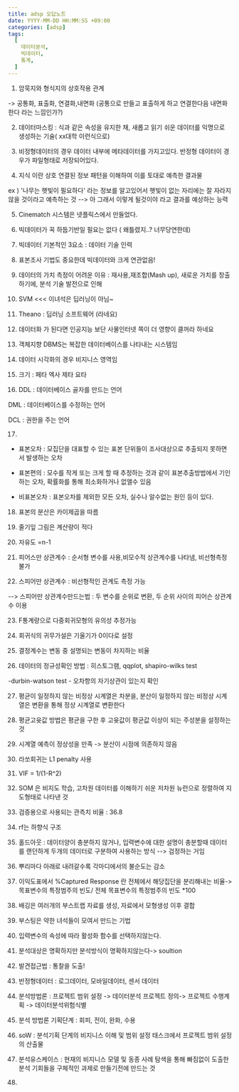 ```yaml
---
title: adsp 오답노트
date: YYYY-MM-DD HH:MM:SS +09:00
categories: [adsp]
tags:
  [
    데이터분석,
    빅데이터,
    통계,
  ]
---
```


1. 암묵지와 형식지의 상호작용 관계

-> 공통화, 표출화, 연결화,내면화 (공통으로 만들고 표출하게 하고 연결한다음 내면화한다 라는 느낌인가?)

2. 데이터마스킹 : 식과 같은 속성을 유지한 채, 새롭고 읽기 쉬운 데이터를 익명으로 생성하는 기술( xx대학 이런식으로)

3. 비정형데이터의 경우 데이터 내부에 메타데이터를 가지고있다. 반정형 데이터이 경우가 파일형태로 저장되어있다.

4. 지식 이란 상호 연결된 정보 패턴을 이해하여 이를 토대로 예측한 결과물 

ex )   '나무는 햇빛이 필요하다' 라는 정보를 알고있어서 햇빛이 없는 자리에는 잘 자라지 않을 것이라고 예측하는 것 --> 아 그래서 이렇게 될것이야 라고 결과를 예상하는 능력

5. Cinematch 시스템은 넷플릭스에서 만들었다.

6. 빅데이터가 꼭 하둡기반일 필요는 없다 ( 왜틀렸지..? 너무당연한데)

7. 빅데이터 기본적인 3요소 : 데이터 기술 인력 

8. 표본조사 기법도 중요한데 빅데이터와 크게 연관없음!

9. 데이터의 가치 측정이 어려운 이유 : 재사용,재조합(Mash up), 새로운 가치를 창출하기에, 분석 기술 발전으로 인해

10. SVM <<< 이녀석은 딥러닝이 아님~

11. Theano : 딥러닝 소프트웨어 (라네요)

12. 데이터화 가 된다면 인공지능 보단 사물인터넷 쪽이 더 영향이 클꺼라 하네요

13. 객체지향 DBMS는 복잡한 데이터베이스를 나타내는 시스템임

14. 데이터 시각화의 경우 비지니스 영역임

15. 크기 : 페타 엑사 제타 요타

16. DDL : 데이터베이스 골자를 만드는 언어 

DML : 데이터베이스를 수정하는 언어

DCL : 권한을 주는 언어

17. 
- 표본오차 : 모집단을 대표할 수 있는 표본 단위들이 조사대상으로 추출되지 못하면서 발생하는 오차

- 표본편의 : 모수를 작게 또는 크게 할 때 추정하는 것과 같이 표본추출방법에서 기인하는 오차, 확률화를 통해 최소화하거나 없앨수 있음

- 비표본오차 : 표본오차를 제외한 모든 오차, 실수나 알수없는 원인 등이 있다.

18. 표본의 분산은 카이제곱을 따름

19. 줄기잎 그림은 계산량이 적다

20. 자유도 =n-1

21. 피어스만 상관계수 : 순서형 변수를 사용,비모수적 상관계수를 나타냄, 비선형측정불가

22. 스피어만 상관계수 : 비선형적인 관계도 측정 가능

--> 스피어만 상관계수만드는법 : 두 변수를 순위로 변환, 두 순위 사이의 피어슨 상관계수 이용

23. F통계량으로 다중회귀모형의 유의성 추정가능

24. 회귀식의 귀무가설은 기울기가 0이다로 설정

25. 결정계수는 변동 중 설명되는 변동이 차지하는 비율

26. 데이터의 정규성확인 방법 : 히스토그램, qqplot, shapiro-wilks test 

-durbin-watson test - 오차항의 자기상관이 있는지 확인

27. 평균이 일정하지 않는 비정상 시계열은 차분을, 분산이 일정하지 않는 비정상 시계열은 변환을 통해 정상 시계열로 변환한다

28. 평균고윳값 방법은 평균을 구한 후 고윳값이 평균값 이상이 되는 주성분을 설정하는 것 

29. 시계열 예측이 정상성을 만족 -> 분산이 시점에 의존하지 않음

30. 라쏘회귀는 L1 penalty 사용

31. VIF = 1/(1-R^2)

32. SOM 은 비지도 학습, 고차원 데이터를 이해하기 쉬운 저차원 뉴런으로 정렬하여 지도형태로 나타낸 것

33. 검증용으로 사용되는 관측치 비율 : 36.8

34. rf는 하향식 구조 

35. 홀드아웃 : 데이터양이 충분하지 않거나, 입력변수에 대한 설명이 충분할때 데이터를 랜던하게 두개의 데이터로 구분하여 사용하는 방식 --> 검정하는 거임

36. 뿌리마다 아래로 내려갈수록 각마디에서의 불순도는 감소

37. 이익도표에서 %Captured Response 란 전체에서 해당집단을 분리해내는 비율-> 목표변수의 특정범주의 빈도/ 전체 목표변수의 특정범주의 빈도 *100

38. 배깅은 여러개의 부스트랩 자료를 생성, 자료에서 모형생성 이후 결합 

39. 부스팅은 약한 녀석들이 모여서 만드는 기법

40. 입력변수의 속성에 따라 활성화 함수를 선택하지않는다.

41. 분석대상은 명확하지만 분석방식이 명확하지않는다-> soultion

42. 발견접근법 : 통찰을 도출!

43. 반정형데이터  : 로그데이터, 모바일데이터, 센서 데이터

44. 분석방법론 : 프로젝트 범위 설정 -> 데이터분석 프로젝트 정의-> 프로젝트 수행계획 -> 데이터분석위험식별

45. 분석 방법론 기획단계 : 회피, 전이, 완화, 수용

46. soW : 분석기획 단계의 비지니스 이해 및 범위 설정 태스크에서 프로젝트 범위 설정의 산출물

47. 분석유스케이스 : 현재의 비지니스 모델 및 동종 사례 탐색을 통해 빠짐없이 도출한 분석 기회들을 구체적인 과제로 만들기전에 만드는 것

48. 